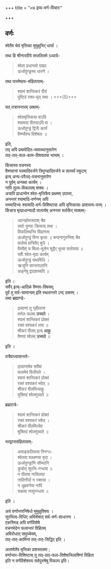 +++
title = "०७ द्रव्य-वर्ण-विचारः"

+++
## वर्णः

श्वेतैव चेयं मृत्तिका मुमुक्षुभिर् धार्या ।  

तथा हि श्रीनारदीये सप्ततितमे ऽध्याये-  

> श्वेता प्रधानतो ग्राह्या  
ऊर्ध्वपुण्ड्रस्य धारणे ।  

तथा पारमेष्ठ्य-संहितायाम्-  

> श्यामं शान्तिकरं पीतं  
> पुष्टिदं रक्त-मृत् तथा ।  +++(5)+++

यत् तत्रानन्तरम् उक्तम्-  

> श्वेतमृत्तिकया वाऽपि  
श्यामया पीतयाऽपि वा ।  
ऊर्ध्वपुण्ड्रं द्विजैः कार्यं  
वैष्णवैश्च विशेषतः ॥

इति,  
तद् अपि प्रथमोदित-व्यवस्थानुसारेण  
तत्-तत्-फल-काम-विषयतया भाव्यम् ।

किंचास्य वचनस्य  
वैष्णवानां भस्मादिवर्जने त्रिपुण्डादिवर्जने च तात्पर्यं स्फुटम्  
इत्य् अन्य-परैतद्-वचनानुसारेण  
न पूर्वम् अन्यथा कार्यम् ।  
नापि तुल्य-विकल्पश् शक्यः ।  
अत्रापि प्राधान्येन श्वेत-मृत्तिकैव प्रथमम् उपात्ता,  
अनन्तरं श्यामादि-वर्णनम् अपि  
भस्मादिभ्यः श्यामादि-वर्ण-विशिष्टाया अपि मृत्तिकायाः प्राशस्त्य-परम् ।  
किंचात्र मृत्प्राधान्यादौ तात्पर्यम् अनन्तर श्लोकैर् व्यक्तम्-

> ध्यानहोमजपाश् चैव  
सर्वाः पुण्याः क्रियास् तथा ।  
विफलिष्यन्ति विप्राणाम्  
ऊर्ध्वपुण्ड्रं विना कृताः ॥ 
चन्दनागुरुभिश् चैव  
कर्तव्यं क्षत्रियैर् बुधैः ।  
वैश्यैश् च बिल्व-मूलेन 
शूद्रैर् भूत्या सतोयया ॥  
सर्वैः श्वेत-मृदा कार्यम्  
ऊर्ध्वपुण्ड्रं यथाविधि ।  
ऋजूनि सान्तरालानि  
अङ्गेषु द्वादशस्वपि ॥

इति ।  
सर्वैर् इत्य्-आदिकं वैष्णव-विषयम्;  
पूर्वं तु सर्व-सामान्यम् इति स्थलान्तरे ऽप्य् उक्तम् ।  
तथा ब्रह्माण्डे- 

> द्रव्याणां तु गृहीतानां  
वर्णतः फलम् **उच्यते** ।  
श्यामं शान्तिकरं प्रोक्तं  
रक्तं वश्यकरं तया ॥  
श्रीकरं पीतम् इत्य् **आहुः**  
वैष्णवं श्वेतम् **उच्यते** ॥

इति ।  

तत्रैवाध्यायान्तरे-

> द्रव्याणामेव सर्वेषां  
> फलमेवं विधीयते ।  
> श्यामं शान्तिकरं प्रोक्तं  
> रक्तं वश्यकरं भवेत् ॥  
> श्रीकरं पीतमित्याहुः  
> मुक्तिदं श्वेतमुच्यते ॥

ब्रह्मरात्रे-

> श्यामं शान्तिकरं प्रोक्तं  
> रक्तं वश्यकरं भवेत् ।  
> श्रीकरं पीतमित्येव  
> मुक्तिदं श्वेतमुच्यते ॥  

भरद्वाजसंहितायाम्-  

> असङ्कलितया स्निग्ध-  
> श्वेतया श्लक्ष्णया मृदा ।  
> ऊर्ध्वपुण्ड्राणि सौम्यानि  
> कुर्यात् सुरभि-गन्धया ॥  
> न पीतया नासितया  
> नातिगौर्या न रक्तया ।  
> न धूम्रवर्णया नापि  
> रूक्षया नासुगन्धया ॥

इति ।  


अयं वर्णान्तरनिषेधो मुमुक्षुविषयः ।  
सुरभित्व-विधिर् अविशेषात् सर्व-वर्ण-साधारणः ।  
एकस्मिन्न् अपि वर्णविशेषे  
वचनभेदेन फलान्तरं विहितम्  
अविरोधात् समुच्चेयम्,  
तत्-तत्-कामिनां तत्-तत्-सिद्धिर् इति ।

अतश्वेतैव मृत्तिका प्रशस्ततमा ;  
वर्णान्तर-विशिष्टास् तु तत्-तत्-फल-विशेषाभिलाषिणां विहिता  
इति न वर्णविशेषस्य सर्वपुरुषेषु विकल्प इति। 

